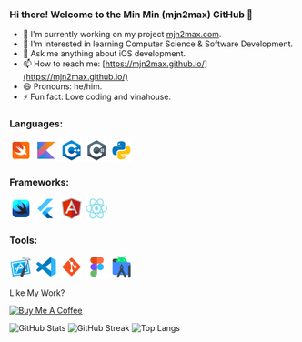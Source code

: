 ### Hi there! Welcome to the Min Min (mjn2max) GitHub 👋

- 🔭 I'm currently working on my project [mjn2max.com](https://mjn2max.com).
- 🌱 I'm interested in learning Computer Science & Software Development.
- 💬 Ask me anything about iOS development.
- 📫 How to reach me: [https://mjn2max.github.io/](https://mjn2max.github.io/)
- 😄 Pronouns: he/him.
- ⚡ Fun fact: Love coding and vinahouse.

### Languages:
<code><img width="8%" src="/icons/swift.svg"></code>
<code><img width="8%" src="/icons/kotlin.svg"></code>
<code><img width="8%" src="/icons/c++.svg"></code>
<code><img width="8%" src="/icons/c-sharp.svg"></code>
<code><img width="8%" src="/icons/python.svg"></code>

### Frameworks:
<code><img width="8%" src="/icons/swiftui.svg"></code>
<code><img width="8%" src="/icons/flutter.svg"></code>
<code><img width="8%" src="/icons/angularjs.svg"></code>
<code><img width="8%" src="/icons/react.svg"></code>

### Tools:
<code><img width="8%" src="/icons/xcode.svg"></code>
<code><img width="8%" src="/icons/visual-studio-code.svg"></code>
<code><img width="8%" src="/icons/git.svg"></code>
<code><img width="8%" src="/icons/figma.svg"></code>
<code><img width="8%" src="/icons/android-studio.svg"></code>

Like My Work?

<a href="https://www.buymeacoffee.com/mjn2max" target="_blank"><img width="218px" height="60px" src="https://cdn.buymeacoffee.com/buttons/v2/default-yellow.png" alt="Buy Me A Coffee"></a>

![GitHub Stats](https://github-readme-stats.vercel.app/api?username=mjn2max&show_icons=true&icon_color=FF0000&hide_rank=true&theme=swift)
![GitHub Streak](https://github-readme-streak-stats.herokuapp.com?user=mjn2max&background=F6F6F6&border=E4E2E2&ring=FF0000&fire=FF0000&currStreakNum=FF0000&sideNums=FF0000&currStreakLabel=FF0000&sideLabels=FF0000&dates=000000)
![Top Langs](https://github-readme-stats.vercel.app/api/top-langs/?username=mjn2max&layout=compact&theme=swift&langs_count=10)

<!--
**mjn2max/mjn2max** is a ✨ _special_ ✨ repository because its `README.md` (this file) appears on your GitHub profile.

Here are some ideas to get you started:

- 🔭 I’m currently working on ...
- 🌱 I’m currently learning ...
- 👯 I’m looking to collaborate on ...
- 🤔 I’m looking for help with ...
- 💬 Ask me about ...
- 📫 How to reach me: ...
- 😄 Pronouns: ...
- ⚡ Fun fact: ...
-->
